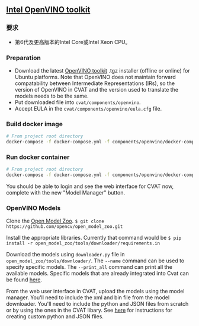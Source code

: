 ## [Intel OpenVINO toolkit](https://software.intel.com/en-us/openvino-toolkit)

### 要求

* 第6代及更高版本的Intel Core或Intel Xeon CPU。

### Preparation

- Download the latest [OpenVINO toolkit](https://software.intel.com/en-us/openvino-toolkit) .tgz installer
(offline or online) for Ubuntu platforms. Note that OpenVINO does not maintain forward compatability between
Intermediate Representations (IRs), so the version of OpenVINO in CVAT and the version used to translate the
models needs to be the same.
- Put downloaded file into ```cvat/components/openvino```.
- Accept EULA in the `cvat/components/openvino/eula.cfg` file.

### Build docker image
```bash
# From project root directory
docker-compose -f docker-compose.yml -f components/openvino/docker-compose.openvino.yml build
```

### Run docker container
```bash
# From project root directory
docker-compose -f docker-compose.yml -f components/openvino/docker-compose.openvino.yml up -d
```

You should be able to login and see the web interface for CVAT now, complete with the new "Model Manager" button.

### OpenVINO Models

Clone the [Open Model Zoo](https://github.com/opencv/open_model_zoo). `$ git clone https://github.com/opencv/open_model_zoo.git`

Install the appropriate libraries. Currently that command would be `$ pip install -r open_model_zoo/tools/downloader/requirements.in`

Download the models using `downloader.py` file in `open_model_zoo/tools/downloader/`.
The `--name` command can be used to specify specific models.
The `--print_all` command can print all the available models.
Specific models that are already integrated into Cvat can be found [here](https://github.com/opencv/cvat/tree/develop/utils/open_model_zoo).

From the web user interface in CVAT, upload the models using the model manager.
You'll need to include the xml and bin file from the model downloader.
You'll need to include the python and JSON files from scratch or by using the ones in the CVAT libary.
See [here](https://github.com/opencv/cvat/tree/develop/cvat/apps/auto_annotation) for instructions for creating custom
python and JSON files.

